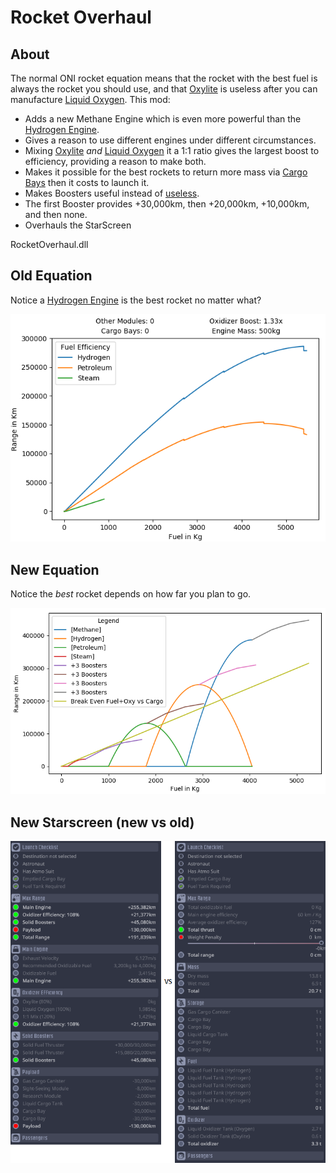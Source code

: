 
# Rocket Overhaul

## About
The normal ONI rocket equation means that the rocket with the best fuel is always the rocket you should use, and that [Oxylite](https://oxygennotincluded.gamepedia.com/Oxylite) is useless after you can manufacture [Liquid Oxygen](https://oxygennotincluded.gamepedia.com/Liquid_Oxygen). This mod:
* Adds a new Methane Engine which is even more powerful than the [Hydrogen Engine](https://oxygennotincluded.gamepedia.com/Hydrogen_Engine).
* Gives a reason to use different engines under different circumstances.
* Mixing [Oxylite](https://oxygennotincluded.gamepedia.com/Oxylite) _and_ [Liquid Oxygen](https://oxygennotincluded.gamepedia.com/Liquid_Oxygen) it a 1:1 ratio gives the largest boost to efficiency, providing a reason to make both.
* Makes it possible for the best rockets to return more mass via [Cargo Bays](https://oxygennotincluded.gamepedia.com/Cargo_Bay) then it costs to launch it.
* Makes Boosters useful instead of [useless](https://forums.kleientertainment.com/forums/topic/97074-solid-booster-useless-solved/).
* The first Booster provides +30,000km, then +20,000km, +10,000km, and then none.
* Overhauls the StarScreen

RocketOverhaul.dll

## Old Equation
Notice a [Hydrogen Engine](https://oxygennotincluded.gamepedia.com/Hydrogen_Engine) is the best rocket no matter what?

![rocket efficiency graph](/images/rocket_distance.png "The red line is the rocket with your mom on it.")

## New Equation
Notice the _best_ rocket depends on how far you plan to go.

![new rocket efficiency graph](/images/new_equation.png "Just kidding about the rocket with your mom on it. That rocket was never built due to budget concerns.")

## New Starscreen (new vs old)
![new_starscreen](/images/compare_screen.png "No more jokes. Download my mod.")

